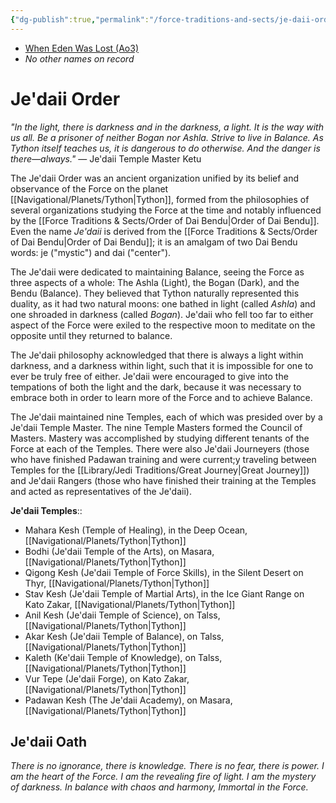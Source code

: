 ```yaml
---
{"dg-publish":true,"permalink":"/force-traditions-and-sects/je-daii-order/","tags":["faction"],"noteIcon":"saber1"}
---
```


- [When Eden Was Lost (Ao3)](https://archiveofourown.org/works/19334440)
- *No other names on record*
# Je'daii Order
*"In the light, there is darkness and in the darkness, a light. It is the way with us all. Be a prisoner of neither Bogan nor Ashla. Strive to live in Balance. As Tython itself teaches us, it is dangerous to do otherwise. And the danger is there—always."* — Je'daii Temple Master Ketu

The Je'daii Order was an ancient organization unified by its belief and observance of the Force on the planet [[Navigational/Planets/Tython\|Tython]], formed from the philosophies of several organizations studying the Force at the time and notably influenced by the [[Force Traditions & Sects/Order of Dai Bendu\|Order of Dai Bendu]]. Even the name *Je'daii* is derived from the [[Force Traditions & Sects/Order of Dai Bendu\|Order of Dai Bendu]]; it is an amalgam of two Dai Bendu words: je ("mystic") and dai ("center").

The Je'daii were dedicated to maintaining Balance, seeing the Force as three aspects of a whole: The Ashla (Light), the Bogan (Dark), and the Bendu (Balance). They believed that Tython naturally represented this duality, as it had two natural moons: one bathed in light (called *Ashla*) and one shroaded in darkness (called *Bogan*). Je'daii who fell too far to either aspect of the Force were exiled to the respective moon to meditate on the opposite until they returned to balance. 

The Je'daii philosophy acknowledged that there is always a light within darkness, and a darkness within light, such that it is impossible for one to ever be truly free of either. Je'daii were encouraged to give into the tempations of both the light and the dark, because it was necessary to embrace both in order to learn more of the Force and to achieve Balance. 

The Je'daii maintained nine Temples, each of which was presided over by a Je'daii Temple Master. The nine Temple Masters formed the Council of Masters. Mastery was accomplished by studying different tenants of the Force at each of the Temples. There were also Je'daii Journeyers (those who have finished Padawan training and were current;y traveling between Temples for the [[Library/Jedi Traditions/Great Journey\|Great Journey]]) and Je'daii Rangers (those who have finished their training at the Temples and acted as representatives of the Je'daii). 

**Je'daii Temples**::
- Mahara Kesh (Temple of Healing), in the Deep Ocean, [[Navigational/Planets/Tython\|Tython]]
- Bodhi (Je'daii Temple of the Arts), on Masara, [[Navigational/Planets/Tython\|Tython]]
- Qigong Kesh (Je'daii Temple of Force Skills), in the Silent Desert on Thyr, [[Navigational/Planets/Tython\|Tython]]
- Stav Kesh (Je'daii Temple of Martial Arts), in the Ice Giant Range on Kato Zakar, [[Navigational/Planets/Tython\|Tython]]
- Anil Kesh (Je'daii Temple of Science), on Talss, [[Navigational/Planets/Tython\|Tython]]
- Akar Kesh (Je'daii Temple of Balance), on Talss, [[Navigational/Planets/Tython\|Tython]]
- Kaleth (Ke'daii Temple of Knowledge), on Talss, [[Navigational/Planets/Tython\|Tython]]
- Vur Tepe (Je'daii Forge), on Kato Zakar, [[Navigational/Planets/Tython\|Tython]]
- Padawan Kesh (The Je'daii Academy), on Masara, [[Navigational/Planets/Tython\|Tython]]
## Je'daii Oath
*There is no ignorance, there is knowledge.
There is no fear, there is power.
I am the heart of the Force.
I am the revealing fire of light.
I am the mystery of darkness.
In balance with chaos and harmony,
Immortal in the Force.* 